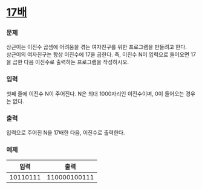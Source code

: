 # [17배](https://www.acmicpc.net/problem/5893)  
  
### 문제  
  
상근이는 이진수 곱셈에 어려움을 겪는 여자친구를 위한 프로그램을 만들려고 한다.  
상근이의 여자친구는 항상 이진수에 17을 곱한다. 즉, 이진수 N이 입력으로 들어오면 17을 곱한 다음 이진수로 출력하는 프로그램을 작성하시오.  
  
### 입력  
  
첫째 줄에 이진수 N이 주어진다. N은 최대 1000자리인 이진수이며, 0이 들어오는 경우는 없다.  
  
### 출력  
  
입력으로 주어진 N을 17배한 다음, 이진수로 출력한다.  
  
### 예제  
  
|입력|출력|
|:---:|:---:|
|10110111|110000100111|